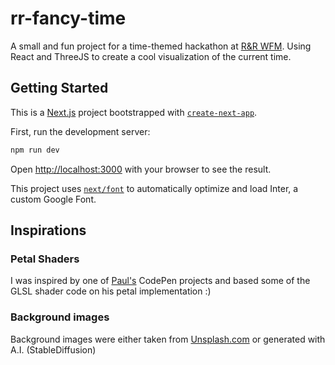 # rr-fancy-time

A small and fun project for a time-themed hackathon at [R&R WFM](https://github.com/rr-wfm). Using React and ThreeJS to create a cool visualization of the current time.

## Getting Started
This is a [Next.js](https://nextjs.org/) project bootstrapped with [`create-next-app`](https://github.com/vercel/next.js/tree/canary/packages/create-next-app).

First, run the development server:

```bash
npm run dev
```

Open [http://localhost:3000](http://localhost:3000) with your browser to see the result.

This project uses [`next/font`](https://nextjs.org/docs/basic-features/font-optimization) to automatically optimize and load Inter, a custom Google Font.

## Inspirations

### Petal Shaders
I was inspired by one of [Paul's](https://codepen.io/prisoner849) CodePen projects and based some of the GLSL shader code on his petal implementation :)

### Background images

Background images were either taken from [Unsplash.com](https://unsplash.com/) or generated with A.I. (StableDiffusion)
